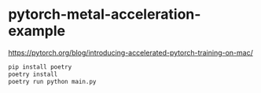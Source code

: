 # pytorch-metal-acceleration-example

https://pytorch.org/blog/introducing-accelerated-pytorch-training-on-mac/

```sh
pip install poetry
poetry install
poetry run python main.py
```
